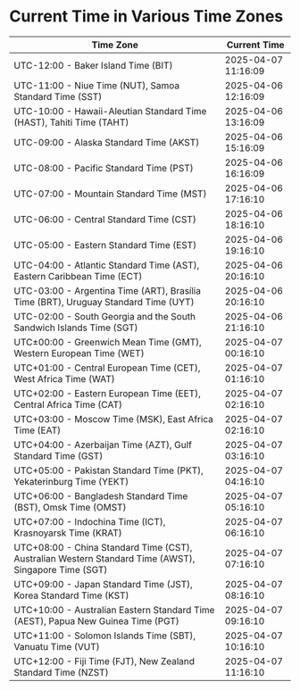 # Current Time in Various Time Zones

| Time Zone | Current Time |
|-----------|--------------|
| UTC-12:00 - Baker Island Time (BIT) | 2025-04-07 11:16:09 |
| UTC-11:00 - Niue Time (NUT), Samoa Standard Time (SST) | 2025-04-06 12:16:09 |
| UTC-10:00 - Hawaii-Aleutian Standard Time (HAST), Tahiti Time (TAHT) | 2025-04-06 13:16:09 |
| UTC-09:00 - Alaska Standard Time (AKST) | 2025-04-06 15:16:09 |
| UTC-08:00 - Pacific Standard Time (PST) | 2025-04-06 16:16:09 |
| UTC-07:00 - Mountain Standard Time (MST) | 2025-04-06 17:16:10 |
| UTC-06:00 - Central Standard Time (CST) | 2025-04-06 18:16:10 |
| UTC-05:00 - Eastern Standard Time (EST) | 2025-04-06 19:16:10 |
| UTC-04:00 - Atlantic Standard Time (AST), Eastern Caribbean Time (ECT) | 2025-04-06 20:16:10 |
| UTC-03:00 - Argentina Time (ART), Brasília Time (BRT), Uruguay Standard Time (UYT) | 2025-04-06 20:16:10 |
| UTC-02:00 - South Georgia and the South Sandwich Islands Time (SGT) | 2025-04-06 21:16:10 |
| UTC±00:00 - Greenwich Mean Time (GMT), Western European Time (WET) | 2025-04-07 00:16:10 |
| UTC+01:00 - Central European Time (CET), West Africa Time (WAT) | 2025-04-07 01:16:10 |
| UTC+02:00 - Eastern European Time (EET), Central Africa Time (CAT) | 2025-04-07 02:16:10 |
| UTC+03:00 - Moscow Time (MSK), East Africa Time (EAT) | 2025-04-07 02:16:10 |
| UTC+04:00 - Azerbaijan Time (AZT), Gulf Standard Time (GST) | 2025-04-07 03:16:10 |
| UTC+05:00 - Pakistan Standard Time (PKT), Yekaterinburg Time (YEKT) | 2025-04-07 04:16:10 |
| UTC+06:00 - Bangladesh Standard Time (BST), Omsk Time (OMST) | 2025-04-07 05:16:10 |
| UTC+07:00 - Indochina Time (ICT), Krasnoyarsk Time (KRAT) | 2025-04-07 06:16:10 |
| UTC+08:00 - China Standard Time (CST), Australian Western Standard Time (AWST), Singapore Time (SGT) | 2025-04-07 07:16:10 |
| UTC+09:00 - Japan Standard Time (JST), Korea Standard Time (KST) | 2025-04-07 08:16:10 |
| UTC+10:00 - Australian Eastern Standard Time (AEST), Papua New Guinea Time (PGT) | 2025-04-07 09:16:10 |
| UTC+11:00 - Solomon Islands Time (SBT), Vanuatu Time (VUT) | 2025-04-07 10:16:10 |
| UTC+12:00 - Fiji Time (FJT), New Zealand Standard Time (NZST) | 2025-04-07 11:16:10 |
